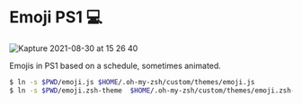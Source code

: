 # Emoji PS1 💻
![Kapture 2021-08-30 at 15 26 40](https://user-images.githubusercontent.com/2320747/131322124-857a2a34-a1a5-4b28-a4d1-4db0e0d6f588.gif)

Emojis in PS1 based on a schedule, sometimes animated.

```bash
$ ln -s $PWD/emoji.js $HOME/.oh-my-zsh/custom/themes/emoji.js
$ ln -s $PWD/emoji.zsh-theme  $HOME/.oh-my-zsh/custom/themes/emoji.zsh-theme
```
